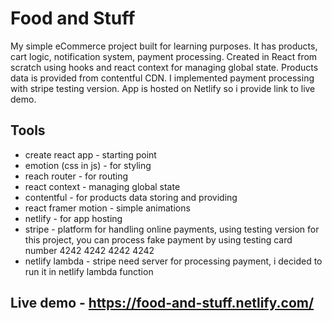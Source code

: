 # Food and Stuff

My simple eCommerce project built for learning purposes. It has products, cart logic, notification system, payment processing. Created in React from scratch using hooks and react context for managing global state. Products data is provided from contentful CDN. I implemented payment processing with stripe testing version. App is hosted on Netlify so i provide link to live demo.

## Tools

- create react app - starting point
- emotion (css in js) - for styling
- reach router - for routing
- react context - managing global state
- contentful - for products data storing and providing
- react framer motion - simple animations
- netlify - for app hosting
- stripe - platform for handling online payments, using testing version for this project, you can process fake payment by using testing card number 4242 4242 4242 4242
- netlify lambda - stripe need server for processing payment, i decided to run it in netlify lambda function

## Live demo - https://food-and-stuff.netlify.com/
